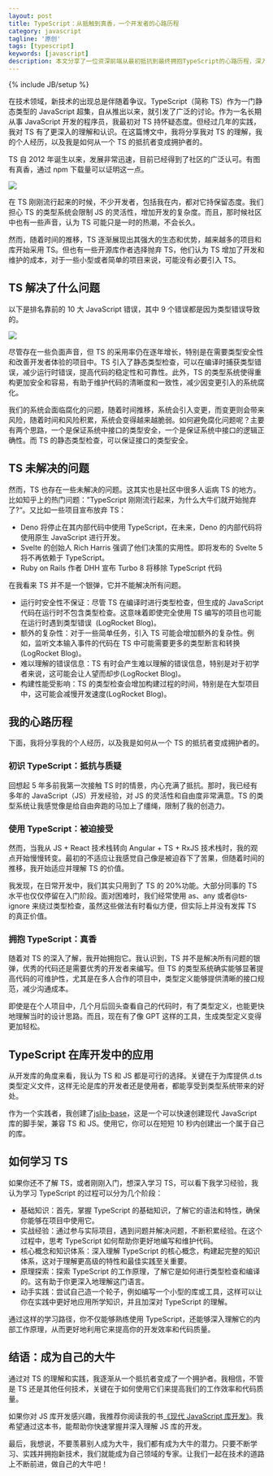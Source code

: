 ```yaml
---
layout: post
title: TypeScript：从抵触到真香，一个开发者的心路历程
category: javascript
tagline: '原创'
tags: [typescript]
keywords: [javascript]
description: 本文分享了一位资深前端从最初抵抗到最终拥抱TypeScript的心路历程，深入浅出地探讨了TypeScript在库开发中的应用及其带来的好处与挑战。
---
```


{% include JB/setup %}

在技术领域，新技术的出现总是伴随着争议。TypeScript（简称 TS）作为一门静态类型的 JavaScript 超集，自从推出以来，就引发了广泛的讨论。作为一名长期从事 JavaScript 开发的程序员，我最初对 TS 持怀疑态度。但经过几年的实践，我对 TS 有了更深入的理解和认识。在这篇博文中，我将分享我对 TS 的理解，我的个人经历，以及我是如何从一个 TS 的抵抗者变成拥护者的。

TS 自 2012 年诞生以来，发展非常迅速，目前已经得到了社区的广泛认可。有图有真香，通过 npm 下载量可以证明这一点。

![]({{BLOG_IMG}}605.png)

在 TS 刚刚流行起来的时候，不少开发者，包括我在内，都对它持保留态度。我们担心 TS 的类型系统会限制 JS 的灵活性，增加开发的复杂度。而且，那时候社区中也有一些声音，认为 TS 可能只是一时的热潮，不会长久。

然而，随着时间的推移，TS 逐渐展现出其强大的生态和优势，越来越多的项目和库开始采用 TS。但也有一些开源库作者选择抛弃 TS，他们认为 TS 增加了开发和维护的成本，对于一些小型或者简单的项目来说，可能没有必要引入 TS。

## TS 解决了什么问题

以下是排名靠前的 10 大 JavaScript 错误，其中 9 个错误都是因为类型错误导致的。

![]({{BLOG_IMG}}606.png)

尽管存在一些负面声音，但 TS 的采用率仍在逐年增长，特别是在需要类型安全性和改善开发者体验的项目中。TS 引入了静态类型检查，可以在编译时捕获类型错误，减少运行时错误，提高代码的稳定性和可靠性。此外，TS 的类型系统使得重构更加安全和容易，有助于维护代码的清晰度和一致性，减少因变更引入的系统腐化。

我们的系统会面临腐化的问题，随着时间推移，系统会引入变更，而变更则会带来风险，随着时间和风险积累，系统会变得越来越脆弱。如何避免腐化问题呢？主要有两个思路，一个是保证系统中接口的类型安全，一个是保证系统中接口的逻辑正确性。而 TS 的静态类型检查，可以保证接口的类型安全。

## TS 未解决的问题

然而，TS 也存在一些未解决的问题。这其实也是社区中很多人诟病 TS 的地方。比如知乎上的热门问题：”TypeScript 刚刚流行起来，为什么大牛们就开始抛弃了?“。又比如一些项目宣布放弃 TS：

- Deno 将停止在其内部代码中使用 TypeScript，在未来，Deno 的内部代码将使用原生 JavaScript 进行开发。
- Svelte 的创始人 Rich Harris 强调了他们决策的实用性。即将发布的 Svelte 5 将不再依赖于 TypeScript。
- Ruby on Rails 作者 DHH 宣布 Turbo 8 将移除 TypeScript 代码

在我看来 TS 并不是一个银弹，它并不能解决所有问题。

- 运行时安全性不保证：尽管 TS 在编译时进行类型检查，但生成的 JavaScript 代码在运行时不包含类型检查。这意味着即使完全使用 TS 编写的项目也可能在运行时遇到类型错误 ​ (LogRocket Blog)​。
- 额外的复杂性：对于一些简单任务，引入 TS 可能会增加额外的复杂性。例如，监听文本输入事件的代码在 TS 中可能需要更多的类型断言和转换 ​ (LogRocket Blog)​。
- 难以理解的错误信息：TS 有时会产生难以理解的错误信息，特别是对于初学者来说，这可能会让人望而却步 ​ (LogRocket Blog)​。
- 构建性能受影响：TS 的类型检查会增加构建过程的时间，特别是在大型项目中，这可能会减慢开发速度 ​ (LogRocket Blog)​。

## 我的心路历程

下面，我将分享我的个人经历，以及我是如何从一个 TS 的抵抗者变成拥护者的。

### 初识 TypeScript：抵抗与质疑

回想起 5 年多前我第一次接触 TS 时的情景，内心充满了抵抗。那时，我已经有多年的 JavaScript（JS）开发经验，对 JS 的灵活性和自由度非常满意。TS 的类型系统让我感觉像是给自由奔跑的马加上了缰绳，限制了我的创造力。

### 使用 TypeScript：被迫接受

然而，当我从 JS + React 技术栈转向 Angular + TS + RxJS 技术栈时，我的观点开始慢慢转变。最初的不适应让我感觉自己像是被迫吞下了苦果，但随着时间的推移，我开始适应并理解 TS 的价值。

我发现，在日常开发中，我们其实只用到了 TS 的 20%功能。大部分同事的 TS 水平也仅仅停留在入门阶段。面对困难时，我们经常使用 as、any 或者@ts-ignore 来绕过类型检查，虽然这些做法有时看似方便，但实际上并没有发挥 TS 的真正价值。

### 拥抱 TypeScript：真香

随着对 TS 的深入了解，我开始拥抱它。我认识到，TS 并不是解决所有问题的银弹，优秀的代码还是需要优秀的开发者来编写。但 TS 的类型系统确实能够显著提高代码的可维护性，尤其是在多人合作的项目中，类型定义能够提供清晰的接口规范，减少沟通成本。

即使是在个人项目中，几个月后回头查看自己的代码时，有了类型定义，也能更快地理解当时的设计思路。而且，现在有了像 GPT 这样的工具，生成类型定义变得更加轻松。

## TypeScript 在库开发中的应用

从开发库的角度来看，我认为 TS 和 JS 都是可行的选择。关键在于为库提供.d.ts 类型定义文件，这样无论是库的开发者还是使用者，都能享受到类型系统带来的好处。

作为一个实践者，我创建了[jslib-base](https://github.com/yanhaijing/jslib-base/)，这是一个可以快速创建现代 JavaScript 库的脚手架，兼容 TS 和 JS。使用它，你可以在短短 10 秒内创建出一个属于自己的库。

## 如何学习 TS

如果你还不了解 TS，或者刚刚入门，想深入学习 TS，可以看下我学习经验，我认为学习 TypeScript 的过程可以分为几个阶段：

- 基础知识：首先，掌握 TypeScript 的基础知识，了解它的语法和特性，确保你能够在项目中使用它。
- 实战经验：通过参与实际项目，遇到问题并解决问题，不断积累经验。在这个过程中，思考 TypeScript 如何帮助你更好地编写和维护代码。
- 核心概念和知识体系：深入理解 TypeScript 的核心概念，构建起完整的知识体系，这对于理解更高级的特性和最佳实践至关重要。
- 原理探索：探索 TypeScript 的工作原理，了解它是如何进行类型检查和编译的。这有助于你更深入地理解这门语言。
- 动手实践：尝试自己造一个轮子，例如编写一个小型的库或工具，这样可以让你在实践中更好地应用所学知识，并且加深对 TypeScript 的理解。

通过这样的学习路径，你不仅能够熟练使用 TypeScript，还能够深入理解它的内部工作原理，从而更好地利用它来提高你的开发效率和代码质量。

## 结语：成为自己的大牛

通过对 TS 的理解和实践，我逐渐从一个抵抗者变成了一个拥护者。我相信，不管是 TS 还是其他任何技术，关键在于如何使用它们来提高我们的工作效率和代码质量。

如果你对 JS 库开发感兴趣，我推荐你阅读我的书[《现代 JavaScript 库开发》](https://u.jd.com/7QlXVqN)。我希望通过这本书，能帮助你快速掌握并深入理解 JS 库的开发。

最后，我想说，不要羡慕别人成为大牛，我们都有成为大牛的潜力。只要不断学习、实践并拥抱新技术，我们就能成为自己领域的专家。让我们一起在技术的道路上不断前进，做自己的大牛吧！
